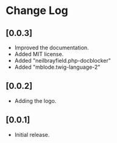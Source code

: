 # Change Log

## [0.0.3]

- Improved the documentation.
- Added MIT license.
- Added "neilbrayfield.php-docblocker"
- Added "mblode.twig-language-2"

## [0.0.2]

- Adding the logo.

## [0.0.1]

- Initial release.
